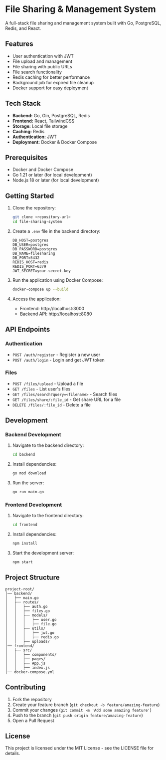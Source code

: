 # File Sharing & Management System

A full-stack file sharing and management system built with Go, PostgreSQL, Redis, and React.

## Features

- User authentication with JWT
- File upload and management
- File sharing with public URLs
- File search functionality
- Redis caching for better performance
- Background job for expired file cleanup
- Docker support for easy deployment

## Tech Stack

- **Backend:** Go, Gin, PostgreSQL, Redis
- **Frontend:** React, TailwindCSS
- **Storage:** Local file storage
- **Caching:** Redis
- **Authentication:** JWT
- **Deployment:** Docker & Docker Compose

## Prerequisites

- Docker and Docker Compose
- Go 1.21 or later (for local development)
- Node.js 18 or later (for local development)

## Getting Started

1. Clone the repository:
   ```bash
   git clone <repository-url>
   cd file-sharing-system
   ```

2. Create a `.env` file in the backend directory:
   ```env
   DB_HOST=postgres
   DB_USER=postgres
   DB_PASSWORD=postgres
   DB_NAME=filesharing
   DB_PORT=5432
   REDIS_HOST=redis
   REDIS_PORT=6379
   JWT_SECRET=your-secret-key
   ```

3. Run the application using Docker Compose:
   ```bash
   docker-compose up --build
   ```

4. Access the application:
   - Frontend: http://localhost:3000
   - Backend API: http://localhost:8080

## API Endpoints

### Authentication
- `POST /auth/register` - Register a new user
- `POST /auth/login` - Login and get JWT token

### Files
- `POST /files/upload` - Upload a file
- `GET /files` - List user's files
- `GET /files/search?query=<filename>` - Search files
- `GET /files/share/:file_id` - Get share URL for a file
- `DELETE /files/:file_id` - Delete a file

## Development

### Backend Development
1. Navigate to the backend directory:
   ```bash
   cd backend
   ```

2. Install dependencies:
   ```bash
   go mod download
   ```

3. Run the server:
   ```bash
   go run main.go
   ```

### Frontend Development
1. Navigate to the frontend directory:
   ```bash
   cd frontend
   ```

2. Install dependencies:
   ```bash
   npm install
   ```

3. Start the development server:
   ```bash
   npm start
   ```

## Project Structure

```
project-root/
│── backend/
│   ├── main.go
│   ├── routes/
│   │   ├── auth.go
│   │   ├── files.go
│   │   ├── models/
│   │   │   ├── user.go
│   │   │   ├── file.go
│   │   ├── utils/
│   │   │   ├── jwt.go
│   │   │   ├── redis.go
│   │   ├── uploads/
│── frontend/
│   ├── src/
│   │   ├── components/
│   │   ├── pages/
│   │   ├── App.js
│   │   ├── index.js
│── docker-compose.yml
```

## Contributing

1. Fork the repository
2. Create your feature branch (`git checkout -b feature/amazing-feature`)
3. Commit your changes (`git commit -m 'Add some amazing feature'`)
4. Push to the branch (`git push origin feature/amazing-feature`)
5. Open a Pull Request

## License

This project is licensed under the MIT License - see the LICENSE file for details. 